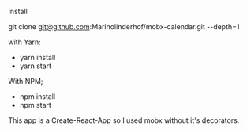 Install

git clone  git@github.com:Marinolinderhof/mobx-calendar.git --depth=1

with Yarn:
- yarn install
- yarn start  

With NPM;
- npm install
- npm start

This app is a Create-React-App so I used mobx without it's decorators.

